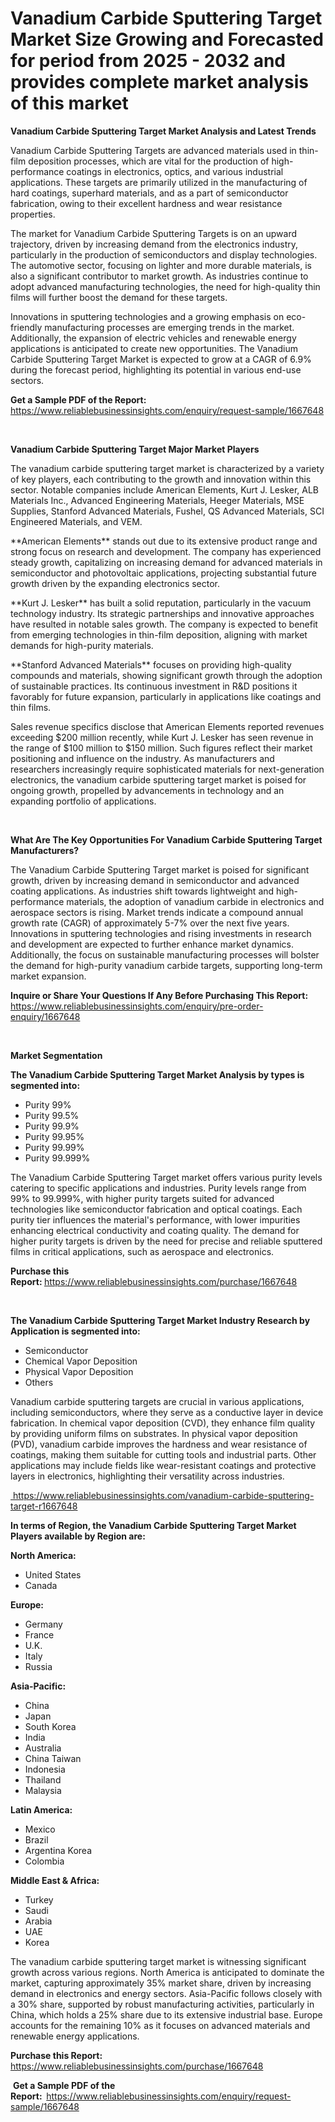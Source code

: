 <p><h1>Vanadium Carbide Sputtering Target Market Size Growing and Forecasted for period from 2025 - 2032 and provides complete market analysis of this market</h1></p><p><strong>Vanadium Carbide Sputtering Target Market Analysis and Latest Trends</strong></p>
<p><p>Vanadium Carbide Sputtering Targets are advanced materials used in thin-film deposition processes, which are vital for the production of high-performance coatings in electronics, optics, and various industrial applications. These targets are primarily utilized in the manufacturing of hard coatings, superhard materials, and as a part of semiconductor fabrication, owing to their excellent hardness and wear resistance properties. </p><p>The market for Vanadium Carbide Sputtering Targets is on an upward trajectory, driven by increasing demand from the electronics industry, particularly in the production of semiconductors and display technologies. The automotive sector, focusing on lighter and more durable materials, is also a significant contributor to market growth. As industries continue to adopt advanced manufacturing technologies, the need for high-quality thin films will further boost the demand for these targets.</p><p>Innovations in sputtering technologies and a growing emphasis on eco-friendly manufacturing processes are emerging trends in the market. Additionally, the expansion of electric vehicles and renewable energy applications is anticipated to create new opportunities. The Vanadium Carbide Sputtering Target Market is expected to grow at a CAGR of 6.9% during the forecast period, highlighting its potential in various end-use sectors.</p></p>
<p><strong>Get a Sample PDF of the Report:&nbsp;</strong> <a href="https://www.reliablebusinessinsights.com/enquiry/request-sample/1667648?utm_campaign=3266&utm_medium=2&utm_source=Github&utm_content=ia&utm_term=18042025&utm_id=vanadium-carbide-sputtering-target">https://www.reliablebusinessinsights.com/enquiry/request-sample/1667648</a></p>
<p>&nbsp;</p>
<p><strong>Vanadium Carbide Sputtering Target Major Market Players</strong></p>
<p><p>The vanadium carbide sputtering target market is characterized by a variety of key players, each contributing to the growth and innovation within this sector. Notable companies include American Elements, Kurt J. Lesker, ALB Materials Inc., Advanced Engineering Materials, Heeger Materials, MSE Supplies, Stanford Advanced Materials, Fushel, QS Advanced Materials, SCI Engineered Materials, and VEM.</p><p>**American Elements** stands out due to its extensive product range and strong focus on research and development. The company has experienced steady growth, capitalizing on increasing demand for advanced materials in semiconductor and photovoltaic applications, projecting substantial future growth driven by the expanding electronics sector.</p><p>**Kurt J. Lesker** has built a solid reputation, particularly in the vacuum technology industry. Its strategic partnerships and innovative approaches have resulted in notable sales growth. The company is expected to benefit from emerging technologies in thin-film deposition, aligning with market demands for high-purity materials.</p><p>**Stanford Advanced Materials** focuses on providing high-quality compounds and materials, showing significant growth through the adoption of sustainable practices. Its continuous investment in R&D positions it favorably for future expansion, particularly in applications like coatings and thin films.</p><p>Sales revenue specifics disclose that American Elements reported revenues exceeding $200 million recently, while Kurt J. Lesker has seen revenue in the range of $100 million to $150 million. Such figures reflect their market positioning and influence on the industry. As manufacturers and researchers increasingly require sophisticated materials for next-generation electronics, the vanadium carbide sputtering target market is poised for ongoing growth, propelled by advancements in technology and an expanding portfolio of applications.</p></p>
<p>&nbsp;</p>
<p><strong>What Are The Key Opportunities For Vanadium Carbide Sputtering Target Manufacturers?</strong></p>
<p><p>The Vanadium Carbide Sputtering Target market is poised for significant growth, driven by increasing demand in semiconductor and advanced coating applications. As industries shift towards lightweight and high-performance materials, the adoption of vanadium carbide in electronics and aerospace sectors is rising. Market trends indicate a compound annual growth rate (CAGR) of approximately 5-7% over the next five years. Innovations in sputtering technologies and rising investments in research and development are expected to further enhance market dynamics. Additionally, the focus on sustainable manufacturing processes will bolster the demand for high-purity vanadium carbide targets, supporting long-term market expansion.</p></p>
<p><strong>Inquire or Share Your Questions If Any Before Purchasing This Report:</strong> <a href="https://www.reliablebusinessinsights.com/enquiry/pre-order-enquiry/1667648?utm_campaign=3266&utm_medium=2&utm_source=Github&utm_content=ia&utm_term=18042025&utm_id=vanadium-carbide-sputtering-target">https://www.reliablebusinessinsights.com/enquiry/pre-order-enquiry/1667648</a></p>
<p>&nbsp;</p>
<p><strong>Market Segmentation</strong></p>
<p><strong>The Vanadium Carbide Sputtering Target Market Analysis by types is segmented into:</strong></p>
<p><ul><li>Purity 99%</li><li>Purity 99.5%</li><li>Purity 99.9%</li><li>Purity 99.95%</li><li>Purity 99.99%</li><li>Purity 99.999%</li></ul></p>
<p><p>The Vanadium Carbide Sputtering Target market offers various purity levels catering to specific applications and industries. Purity levels range from 99% to 99.999%, with higher purity targets suited for advanced technologies like semiconductor fabrication and optical coatings. Each purity tier influences the material's performance, with lower impurities enhancing electrical conductivity and coating quality. The demand for higher purity targets is driven by the need for precise and reliable sputtered films in critical applications, such as aerospace and electronics.</p></p>
<p><strong>Purchase this Report:&nbsp;</strong><a href="https://www.reliablebusinessinsights.com/purchase/1667648?utm_campaign=3266&utm_medium=2&utm_source=Github&utm_content=ia&utm_term=18042025&utm_id=vanadium-carbide-sputtering-target">https://www.reliablebusinessinsights.com/purchase/1667648</a></p>
<p>&nbsp;</p>
<p><strong>The Vanadium Carbide Sputtering Target Market Industry Research by Application is segmented into:</strong></p>
<p><ul><li>Semiconductor</li><li>Chemical Vapor Deposition</li><li>Physical Vapor Deposition</li><li>Others</li></ul></p>
<p><p>Vanadium carbide sputtering targets are crucial in various applications, including semiconductors, where they serve as a conductive layer in device fabrication. In chemical vapor deposition (CVD), they enhance film quality by providing uniform films on substrates. In physical vapor deposition (PVD), vanadium carbide improves the hardness and wear resistance of coatings, making them suitable for cutting tools and industrial parts. Other applications may include fields like wear-resistant coatings and protective layers in electronics, highlighting their versatility across industries.</p></p>
<p><a href="https://www.reliablebusinessinsights.com/vanadium-carbide-sputtering-target-r1667648?utm_campaign=3266&utm_medium=2&utm_source=Github&utm_content=ia&utm_term=18042025&utm_id=vanadium-carbide-sputtering-target">&nbsp;https://www.reliablebusinessinsights.com/vanadium-carbide-sputtering-target-r1667648</a></p>
<p><strong>In terms of Region, the Vanadium Carbide Sputtering Target Market Players available by Region are:</strong></p>
<p>
    <p> <strong> North America: </strong>
        <ul>
            <li>United States</li>
            <li>Canada</li>
        </ul>
        </p> 
    <p> <strong> Europe: </strong>
        <ul>
            <li>Germany</li>
            <li>France</li>
            <li>U.K.</li>
            <li>Italy</li>
            <li>Russia</li>
        </ul>
        </p> 
    <p> <strong> Asia-Pacific: </strong>
        <ul>
            <li>China</li>
            <li>Japan</li>
            <li>South Korea</li>
            <li>India</li>
            <li>Australia</li>
            <li>China Taiwan</li>
            <li>Indonesia</li>
            <li>Thailand</li>
            <li>Malaysia</li>
        </ul>
        </p> 
    <p> <strong> Latin America: </strong>
        <ul>
            <li>Mexico</li>
            <li>Brazil</li>
            <li>Argentina Korea</li>
            <li>Colombia</li>
        </ul>
        </p> 
    <p> <strong> Middle East & Africa: </strong>
        <ul>
            <li>Turkey</li>
            <li>Saudi</li>
            <li>Arabia</li>
            <li>UAE</li>
            <li>Korea</li>
        </ul>
    </p>
    </p>
<p><p>The vanadium carbide sputtering target market is witnessing significant growth across various regions. North America is anticipated to dominate the market, capturing approximately 35% market share, driven by increasing demand in electronics and energy sectors. Asia-Pacific follows closely with a 30% share, supported by robust manufacturing activities, particularly in China, which holds a 25% share due to its extensive industrial base. Europe accounts for the remaining 10% as it focuses on advanced materials and renewable energy applications.</p></p>
<p><strong>Purchase this Report: </strong><a href="https://www.reliablebusinessinsights.com/purchase/1667648?utm_campaign=3266&utm_medium=2&utm_source=Github&utm_content=ia&utm_term=18042025&utm_id=vanadium-carbide-sputtering-target">https://www.reliablebusinessinsights.com/purchase/1667648</a></p>
<p>&nbsp;<strong>Get a Sample PDF of the Report:&nbsp;&nbsp;</strong><a href="https://www.reliablebusinessinsights.com/enquiry/request-sample/1667648?utm_campaign=3266&utm_medium=2&utm_source=Github&utm_content=ia&utm_term=18042025&utm_id=vanadium-carbide-sputtering-target">https://www.reliablebusinessinsights.com/enquiry/request-sample/1667648</a></p>
<p><strong></strong></p>
<p><p></p><p></p><p></p></p>